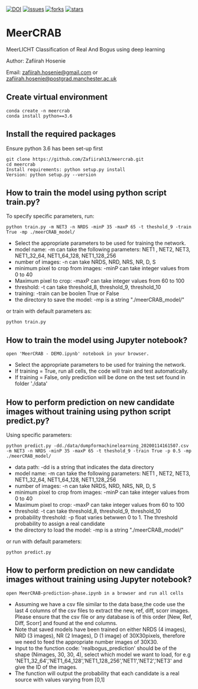[![DOI](https://zenodo.org/badge/DOI/10.5281/zenodo.4049943.svg)](https://doi.org/10.5281/zenodo.4049943)
[![issues](https://img.shields.io/github/issues/Zafiirah13/meercrab)](https://github.com/Zafiirah13/meercrab/issues)
[![forks](https://img.shields.io/github/forks/Zafiirah13/meercrab)](https://github.com/Zafiirah13/meercrab/network/members)
[![stars](https://img.shields.io/github/stars/Zafiirah13/meercrab)](https://github.com/Zafiirah13/meercrab/stargazers)

# MeerCRAB
MeerLICHT Classification of Real And Bogus using deep learning

Author: Zafiirah Hosenie

Email: zafiirah.hosenie@gmail.com or zafiirah.hosenie@postgrad.manchester.ac.uk

Create virtual environment
---
    conda create -n meercrab
    conda install python==3.6
    
Install the required packages
---

Ensure python 3.6 has been set-up first

    git clone https://github.com/Zafiirah13/meercrab.git    
    cd meercrab
    Install requirements: python setup.py install
    Version: python setup.py --version


How to train the model using python script train.py?
---
To specify specific parameters, run:

    python train.py -m NET3 -n NRDS -minP 35 -maxP 65 -t theshold_9 -train True -mp ./meerCRAB_model/
    
- Select the appropriate parameters to be used for training the network.
- model name: -m can take the following parameters: NET1 , NET2, NET3, NET1_32_64,  NET1_64_128,  NET1_128_256
- number of images: -n can take NRDS, NRD, NRS, NR, D, S
- minimum pixel to crop from images: -minP can take integer values from 0 to 40
- Maximum pixel to crop: -maxP can take integer values from 60 to 100
- threshold: -t can take threshold_8, threshold_9, threshold_10
- training: -train can be boolen True or False
- the directory to save the model: -mp is a string "./meerCRAB_model/"

or train with default parameters as:

    python train.py

How to train the model using Jupyter notebook?
---
    open 'MeerCRAB - DEMO.ipynb' notebook in your browser.
- Select the appropriate parameters to be used for training the network.
- If training = True, run all cells, the code will train and test automatically.
- If training = False, only prediction will be done on the test set found in folder './data'

How to perform prediction on new candidate images without training using python script predict.py?
---
Using specific parameters:

    python predict.py -dd./data/dumpformachinelearning_20200114161507.csv -m NET3 -n NRDS -minP 35 -maxP 65 -t theshold_9 -train True -p 0.5 -mp ./meerCRAB_model/

- data path: -dd is a string that indicates the data directory
- model name: -m can take the following parameters: NET1 , NET2, NET3, NET1_32_64,  NET1_64_128,  NET1_128_256
- number of images: -n can take NRDS, NRD, NRS, NR, D, S
- minimum pixel to crop from images: -minP can take integer values from 0 to 40
- Maximum pixel to crop: -maxP can take integer values from 60 to 100
- threshold: -t can take threshold_8, threshold_9, threshold_10
- probability threshold: -p float varies betwwen 0 to 1. The threshold probability to assign a real candidate
- the directory to load the model: -mp is a string "./meerCRAB_model/"

or run with default parameters:

    python predict.py
    
How to perform prediction on new candidate images without training using Jupyter notebook?
---
    open MeerCRAB-prediction-phase.ipynb in a browser and run all cells
- Assuming we have a csv file similar to the data base,the code use the last 4 columns of the csv files to extract the new, ref, diff, scorr images. Please ensure that the csv file or any database is of this order [New, Ref, Diff, Scorr] and found at the end columns.
- Note that saved models have been trained on either NRDS (4 images), NRD (3 images), NR (2 Images), D (1 image) of 30X30pixels, therefore we need to feed the appropriate number images of 30X30. 
- Input to the function code: 'realbogus_prediction' should be of the shape (Nimages, 30, 30, 4), select which model we want to load, for e.g 'NET1_32_64','NET1_64_128','NET1_128_256','NET1','NET2','NET3' and give the ID of the images.
- The function will output the probability that each candidate is a real source with values varying from [0,1]

